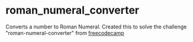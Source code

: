 # roman_numeral_converter
Converts a number to Roman Numeral. Created this to solve the challenge "roman-numeral-converter" from [freecodecamp](https://www.freecodecamp.org/learn/javascript-algorithms-and-data-structures/javascript-algorithms-and-data-structures-projects/roman-numeral-converter)

